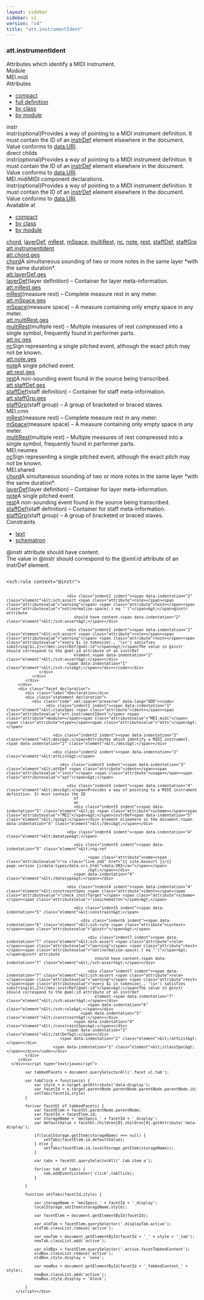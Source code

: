 ```yaml
---
layout: sidebar
sidebar: s1
version: "v4"
title: "att.instrumentIdent"
---
```

<div class="specPage">
   <div class="attClassSpec">
      <h3 id="att.instrumentIdent">att.instrumentIdent</h3>
      <div class="specs">
         <div class="desc">Attributes which identify a MIDI instrument.</div>
         <div class="facet module">
            <div class="label">Module</div>
            <div class="statement text">MEI.midi</div>
         </div>
         <div class="facet attributes" id="attributes">
            <div class="label">Attributes</div>
            <div class="statement classes list">
               <ul class="tab">
                  <li class="tab-item"><a data-display="compact" id="attributes_compact_tab" href="#attributes" class="displayTab active">compact</a></li>
                  <li class="tab-item"><a data-display="full" id="attributes_full_tab" href="#attributes" class="displayTab">full definition</a></li>
                  <li class="tab-item"><a data-display="class" id="attributes_class_tab" href="#attributes" class="displayTab">by class</a></li>
                  <li class="tab-item"><a data-display="module" id="attributes_module_tab" href="#attributes" class="displayTab">by module</a></li>
               </ul>
               <div id="attributes_tabbedContent_compact" class="facetTabbedContent compact active"><span class="ident attribute" title="instrDef Provides a way of pointing to a MIDI instrument definition. It must contain the ID of an element elsewhere in the document.">instr</span></div>
               <div id="attributes_tabbedContent_full" class="facetTabbedContent full">
                  <div class="attributeDef def" data-module="MEI.midi"><span class="ident attribute" title="instrDef Provides a way of pointing to a MIDI instrument definition. It must contain the ID of an element elsewhere in the document.">instr</span><span class="attributeUsage">(optional)</span><span class="attributeDesc desc">Provides a way of pointing to a MIDI instrument definition. It must contain the ID
                        of
                        an <a class="link_odd_elementSpec" href="{{ site.baseurl }}/{{ page.version }}/elements/instrdef.html">instrDef</a> element elsewhere in the document.</span><span class="attributeValues">
                        Value conforms to <a class="link_odd_classSpec" href="{{ site.baseurl }}/{{ page.version }}/data-types/data.uri.html">data.URI</a>.
                        </span></div>
               </div>
               <div id="attributes_tabbedContent_class" class="facetTabbedContent class">
                  <div class="classBox direct" title="direct childs">
                     <div class="classHeading"><label class="classLabel">direct childs</label><span class="classDesc"></span></div>
                     <div class="classContent">
                        <div class="attributeDef def" data-module="MEI.midi"><span class="ident attribute" title="instrDef Provides a way of pointing to a MIDI instrument definition. It must contain the ID of an element elsewhere in the document.">instr</span><span class="attributeUsage">(optional)</span><span class="attributeDesc desc">Provides a way of pointing to a MIDI instrument definition. It must contain the ID
                              of
                              an <a class="link_odd_elementSpec" href="{{ site.baseurl }}/{{ page.version }}/elements/instrdef.html">instrDef</a> element elsewhere in the document.</span><span class="attributeValues">
                              Value conforms to <a class="link_odd_classSpec" href="{{ site.baseurl }}/{{ page.version }}/data-types/data.uri.html">data.URI</a>.
                              </span></div>
                     </div>
                  </div>
               </div>
               <div id="attributes_tabbedContent_module" class="facetTabbedContent module">
                  <div class="classBox" title="MEI.midi">
                     <div class="classHeading"><label class="classLabel">MEI.midi</label><span class="classDesc">MIDI component declarations.</span></div>
                     <div class="classContent">
                        <div class="attributeDef def" data-module="MEI.midi"><span class="ident attribute" title="instrDef Provides a way of pointing to a MIDI instrument definition. It must contain the ID of an element elsewhere in the document.">instr</span><span class="attributeUsage">(optional)</span><span class="attributeDesc desc">Provides a way of pointing to a MIDI instrument definition. It must contain the ID
                              of
                              an <a class="link_odd_elementSpec" href="{{ site.baseurl }}/{{ page.version }}/elements/instrdef.html">instrDef</a> element elsewhere in the document.</span><span class="attributeValues">
                              Value conforms to <a class="link_odd_classSpec" href="{{ site.baseurl }}/{{ page.version }}/data-types/data.uri.html">data.URI</a>.
                              </span></div>
                     </div>
                  </div>
               </div>
            </div>
         </div>
         <div class="facet availableAt" id="availableAt">
            <div class="label">Available at</div>
            <div class="statement classes list">
               <ul class="tab">
                  <li class="tab-item"><a data-display="compact" id="availableAt_compact_tab" href="#availableAt" class="displayTab active">compact</a></li>
                  <li class="tab-item"><a data-display="class" id="availableAt_class_tab" href="#availableAt" class="displayTab">by class</a></li>
                  <li class="tab-item"><a data-display="module" id="availableAt_module_tab" href="#availableAt" class="displayTab">by module</a></li>
               </ul>
               <div id="availableAt_tabbedContent_compact" class="facetTabbedContent compact active"><span class="ident element" title="A simultaneous sounding of two or more notes in the same layer *with the same duration*."><a class="link_odd_elementSpec" href="{{ site.baseurl }}/{{ page.version }}/elements/chord.html">chord</a></span>, <span class="ident element" title="(layer definition) – Container for layer meta-information."><a class="link_odd_elementSpec" href="{{ site.baseurl }}/{{ page.version }}/elements/layerdef.html">layerDef</a></span>, <span class="ident element" title="(measure rest) – Complete measure rest in any meter."><a class="link_odd_elementSpec" href="{{ site.baseurl }}/{{ page.version }}/elements/mrest.html">mRest</a></span>, <span class="ident element" title="(measure space) – A measure containing only empty space in any meter."><a class="link_odd_elementSpec" href="{{ site.baseurl }}/{{ page.version }}/elements/mspace.html">mSpace</a></span>, <span class="ident element" title="(multiple rest) – Multiple measures of rest compressed into a single symbol, frequently found in performer parts."><a class="link_odd_elementSpec" href="{{ site.baseurl }}/{{ page.version }}/elements/multirest.html">multiRest</a></span>, <span class="ident element" title="Sign representing a single pitched event, although the exact pitch may not be known."><a class="link_odd_elementSpec" href="{{ site.baseurl }}/{{ page.version }}/elements/nc.html">nc</a></span>, <span class="ident element" title="A single pitched event."><a class="link_odd_elementSpec" href="{{ site.baseurl }}/{{ page.version }}/elements/note.html">note</a></span>, <span class="ident element" title="A non-sounding event found in the source being transcribed."><a class="link_odd_elementSpec" href="{{ site.baseurl }}/{{ page.version }}/elements/rest.html">rest</a></span>, <span class="ident element" title="(staff definition) – Container for staff meta-information."><a class="link_odd_elementSpec" href="{{ site.baseurl }}/{{ page.version }}/elements/staffdef.html">staffDef</a></span>, <span class="ident element" title="(staff group) – A group of bracketed or braced staves."><a class="link_odd_elementSpec" href="{{ site.baseurl }}/{{ page.version }}/elements/staffgrp.html">staffGrp</a></span></div>
               <div id="availableAt_tabbedContent_class" class="facetTabbedContent class">
                  <div class="classBox" title="att.instrumentIdent">
                     <div class="classHeading"><label class="classLabel"><a class="classLink" href="{{ site.baseurl }}/{{ page.version }}/attribute-classes/att.instrumentident.html">att.instrumentIdent</a></label><span class="classDesc"></span></div>
                     <div class="classContent">
                        <div class="classBox" title="att.chord.ges">
                           <div class="classHeading"><label class="classLabel"><a class="classLink" href="{{ site.baseurl }}/{{ page.version }}/attribute-classes/att.chord.ges.html">att.chord.ges</a></label><span class="classDesc"></span></div>
                           <div class="classContent">
                              <div class="elementRef" data-module="MEI.shared"><a class="link_odd_elementSpec" href="{{ site.baseurl }}/{{ page.version }}/elements/chord.html">chord</a><span class="elementDesc">A simultaneous sounding of two or more notes in the same layer *with the same
                                    duration*.</span></div>
                           </div>
                        </div>
                        <div class="classBox" title="att.layerDef.ges">
                           <div class="classHeading"><label class="classLabel"><a class="classLink" href="{{ site.baseurl }}/{{ page.version }}/attribute-classes/att.layerdef.ges.html">att.layerDef.ges</a></label><span class="classDesc"></span></div>
                           <div class="classContent">
                              <div class="elementRef" data-module="MEI.shared"><a class="link_odd_elementSpec" href="{{ site.baseurl }}/{{ page.version }}/elements/layerdef.html">layerDef</a><span class="elementDesc">(layer definition) – Container for layer meta-information.</span></div>
                           </div>
                        </div>
                        <div class="classBox" title="att.mRest.ges">
                           <div class="classHeading"><label class="classLabel"><a class="classLink" href="{{ site.baseurl }}/{{ page.version }}/attribute-classes/att.mrest.ges.html">att.mRest.ges</a></label><span class="classDesc"></span></div>
                           <div class="classContent">
                              <div class="elementRef" data-module="MEI.cmn"><a class="link_odd_elementSpec" href="{{ site.baseurl }}/{{ page.version }}/elements/mrest.html">mRest</a><span class="elementDesc">(measure rest) – Complete measure rest in any meter.  </span></div>
                           </div>
                        </div>
                        <div class="classBox" title="att.mSpace.ges">
                           <div class="classHeading"><label class="classLabel"><a class="classLink" href="{{ site.baseurl }}/{{ page.version }}/attribute-classes/att.mspace.ges.html">att.mSpace.ges</a></label><span class="classDesc"></span></div>
                           <div class="classContent">
                              <div class="elementRef" data-module="MEI.cmn"><a class="link_odd_elementSpec" href="{{ site.baseurl }}/{{ page.version }}/elements/mspace.html">mSpace</a><span class="elementDesc">(measure space) – A measure containing only empty space in any meter.</span></div>
                           </div>
                        </div>
                        <div class="classBox" title="att.multiRest.ges">
                           <div class="classHeading"><label class="classLabel"><a class="classLink" href="{{ site.baseurl }}/{{ page.version }}/attribute-classes/att.multirest.ges.html">att.multiRest.ges</a></label><span class="classDesc"></span></div>
                           <div class="classContent">
                              <div class="elementRef" data-module="MEI.cmn"><a class="link_odd_elementSpec" href="{{ site.baseurl }}/{{ page.version }}/elements/multirest.html">multiRest</a><span class="elementDesc">(multiple rest) – Multiple measures of rest compressed into a single symbol, frequently
                                    found in performer parts.</span></div>
                           </div>
                        </div>
                        <div class="classBox" title="att.nc.ges">
                           <div class="classHeading"><label class="classLabel"><a class="classLink" href="{{ site.baseurl }}/{{ page.version }}/attribute-classes/att.nc.ges.html">att.nc.ges</a></label><span class="classDesc"></span></div>
                           <div class="classContent">
                              <div class="elementRef" data-module="MEI.neumes"><a class="link_odd_elementSpec" href="{{ site.baseurl }}/{{ page.version }}/elements/nc.html">nc</a><span class="elementDesc">Sign representing a single pitched event, although the exact pitch may not be
                                    known.</span></div>
                           </div>
                        </div>
                        <div class="classBox" title="att.note.ges">
                           <div class="classHeading"><label class="classLabel"><a class="classLink" href="{{ site.baseurl }}/{{ page.version }}/attribute-classes/att.note.ges.html">att.note.ges</a></label><span class="classDesc"></span></div>
                           <div class="classContent">
                              <div class="elementRef" data-module="MEI.shared"><a class="link_odd_elementSpec" href="{{ site.baseurl }}/{{ page.version }}/elements/note.html">note</a><span class="elementDesc">A single pitched event.  </span></div>
                           </div>
                        </div>
                        <div class="classBox" title="att.rest.ges">
                           <div class="classHeading"><label class="classLabel"><a class="classLink" href="{{ site.baseurl }}/{{ page.version }}/attribute-classes/att.rest.ges.html">att.rest.ges</a></label><span class="classDesc"></span></div>
                           <div class="classContent">
                              <div class="elementRef" data-module="MEI.shared"><a class="link_odd_elementSpec" href="{{ site.baseurl }}/{{ page.version }}/elements/rest.html">rest</a><span class="elementDesc">A non-sounding event found in the source being transcribed.</span></div>
                           </div>
                        </div>
                        <div class="classBox" title="att.staffDef.ges">
                           <div class="classHeading"><label class="classLabel"><a class="classLink" href="{{ site.baseurl }}/{{ page.version }}/attribute-classes/att.staffdef.ges.html">att.staffDef.ges</a></label><span class="classDesc"></span></div>
                           <div class="classContent">
                              <div class="elementRef" data-module="MEI.shared"><a class="link_odd_elementSpec" href="{{ site.baseurl }}/{{ page.version }}/elements/staffdef.html">staffDef</a><span class="elementDesc">(staff definition) – Container for staff meta-information.</span></div>
                           </div>
                        </div>
                        <div class="classBox" title="att.staffGrp.ges">
                           <div class="classHeading"><label class="classLabel"><a class="classLink" href="{{ site.baseurl }}/{{ page.version }}/attribute-classes/att.staffgrp.ges.html">att.staffGrp.ges</a></label><span class="classDesc"></span></div>
                           <div class="classContent">
                              <div class="elementRef" data-module="MEI.shared"><a class="link_odd_elementSpec" href="{{ site.baseurl }}/{{ page.version }}/elements/staffgrp.html">staffGrp</a><span class="elementDesc">(staff group) – A group of bracketed or braced staves.</span></div>
                           </div>
                        </div>
                     </div>
                  </div>
               </div>
               <div id="availableAt_tabbedContent_module" class="facetTabbedContent module">
                  <div class="classBox" title="MEI.cmn">
                     <div class="classHeading"><label class="classLabel">MEI.cmn</label><span class="classDesc"></span></div>
                     <div class="classContent">
                        <div class="elementRef" data-module="MEI.cmn"><a class="link_odd_elementSpec" href="{{ site.baseurl }}/{{ page.version }}/elements/mrest.html">mRest</a><span class="elementDesc">(measure rest) – Complete measure rest in any meter.  </span></div>
                        <div class="elementRef" data-module="MEI.cmn"><a class="link_odd_elementSpec" href="{{ site.baseurl }}/{{ page.version }}/elements/mspace.html">mSpace</a><span class="elementDesc">(measure space) – A measure containing only empty space in any meter.</span></div>
                        <div class="elementRef" data-module="MEI.cmn"><a class="link_odd_elementSpec" href="{{ site.baseurl }}/{{ page.version }}/elements/multirest.html">multiRest</a><span class="elementDesc">(multiple rest) – Multiple measures of rest compressed into a single symbol, frequently
                              found in performer parts.</span></div>
                     </div>
                  </div>
                  <div class="classBox" title="MEI.neumes">
                     <div class="classHeading"><label class="classLabel">MEI.neumes</label><span class="classDesc"></span></div>
                     <div class="classContent">
                        <div class="elementRef" data-module="MEI.neumes"><a class="link_odd_elementSpec" href="{{ site.baseurl }}/{{ page.version }}/elements/nc.html">nc</a><span class="elementDesc">Sign representing a single pitched event, although the exact pitch may not be
                              known.</span></div>
                     </div>
                  </div>
                  <div class="classBox" title="MEI.shared">
                     <div class="classHeading"><label class="classLabel">MEI.shared</label><span class="classDesc"></span></div>
                     <div class="classContent">
                        <div class="elementRef" data-module="MEI.shared"><a class="link_odd_elementSpec" href="{{ site.baseurl }}/{{ page.version }}/elements/chord.html">chord</a><span class="elementDesc">A simultaneous sounding of two or more notes in the same layer *with the same
                              duration*.</span></div>
                        <div class="elementRef" data-module="MEI.shared"><a class="link_odd_elementSpec" href="{{ site.baseurl }}/{{ page.version }}/elements/layerdef.html">layerDef</a><span class="elementDesc">(layer definition) – Container for layer meta-information.</span></div>
                        <div class="elementRef" data-module="MEI.shared"><a class="link_odd_elementSpec" href="{{ site.baseurl }}/{{ page.version }}/elements/note.html">note</a><span class="elementDesc">A single pitched event.  </span></div>
                        <div class="elementRef" data-module="MEI.shared"><a class="link_odd_elementSpec" href="{{ site.baseurl }}/{{ page.version }}/elements/rest.html">rest</a><span class="elementDesc">A non-sounding event found in the source being transcribed.</span></div>
                        <div class="elementRef" data-module="MEI.shared"><a class="link_odd_elementSpec" href="{{ site.baseurl }}/{{ page.version }}/elements/staffdef.html">staffDef</a><span class="elementDesc">(staff definition) – Container for staff meta-information.</span></div>
                        <div class="elementRef" data-module="MEI.shared"><a class="link_odd_elementSpec" href="{{ site.baseurl }}/{{ page.version }}/elements/staffgrp.html">staffGrp</a><span class="elementDesc">(staff group) – A group of bracketed or braced staves.</span></div>
                     </div>
                  </div>
               </div>
            </div>
         </div>
         <div class="facet constraints" id="constraints">
            <div class="label">Constraints</div>
            <div class="statement classes list">
               <ul class="tab">
                  <li class="tab-item"><a data-display="text" id="constraints_text_tab" href="#constraints" class="displayTab active">text</a></li>
                  <li class="tab-item"><a data-display="schematron" id="constraints_schematron_tab" href="#constraints" class="displayTab">schematron</a></li>
               </ul>
               <div id="constraints_tabbedContent_text" class="facetTabbedContent text active">
                  <div class="constraint">
                     <div class="schematronText">@instr attribute should have content.</div>
                     <div class="schematronText">The value in @instr should correspond to the @xml:id attribute of an instrDef element.</div>
                  </div>
               </div>
               <div id="constraints_tabbedContent_schematron" class="facetTabbedContent schematron">
                  <div class="constraint">
                     <div class="code" xml:space="preserve" data-lang="Schematron"><code>
                           <div class="indent1 indent"><span data-indentation="1" class="element">&lt;sch:rule <span class="attribute">context=</span><span class="attributevalue">"@instr"</span>&gt;</span>
                              
                              <div class="indent2 indent"><span data-indentation="2" class="element">&lt;sch:assert <span class="attribute">role=</span><span class="attributevalue">"warning"</span> <span class="attribute">test=</span><span class="attributevalue">"not(normalize-space(.) eq '')"</span>&gt;</span>@instr attribute
                                 should have content.<span data-indentation="2" class="element">&lt;/sch:assert&gt;</span></div>
                              
                              <div class="indent2 indent"><span data-indentation="2" class="element">&lt;sch:assert <span class="attribute">role=</span><span class="attributevalue">"warning"</span> <span class="attribute">test=</span><span class="attributevalue">"every $i in tokenize(., '\s+') satisfies substring($i,2)=//mei:instrDef/@xml:id"</span>&gt;</span>The value in @instr should correspond to the @xml:id attribute of an instrDef
                                 element.<span data-indentation="2" class="element">&lt;/sch:assert&gt;</span></div>
                              <span data-indentation="1" class="element">&lt;/sch:rule&gt;</span></div></code></div>
                  </div>
               </div>
            </div>
         </div>
         <div class="facet declaration">
            <div class="label">Declaration</div>
            <div class="statement declaration">
               <div class="code" xml:space="preserve" data-lang="ODD"><code>
                     <div class="indent1 indent"><span data-indentation="1" class="element">&lt;classSpec <span class="attribute">ident=</span><span class="attributevalue">"att.instrumentIdent"</span> <span class="attribute">module=</span><span class="attributevalue">"MEI.midi"</span> <span class="attribute">type=</span><span class="attributevalue">"atts"</span>&gt;</span>
                        
                        <div class="indent2 indent"><span data-indentation="2" class="element">&lt;desc&gt;</span>Attributes which identify a MIDI instrument.<span data-indentation="2" class="element">&lt;/desc&gt;</span></div>
                        
                        <div class="indent2 indent"><span data-indentation="2" class="element">&lt;attList&gt;</span>
                           
                           <div class="indent3 indent"><span data-indentation="3" class="element">&lt;attDef <span class="attribute">ident=</span><span class="attributevalue">"instr"</span> <span class="attribute">usage=</span><span class="attributevalue">"opt"</span>&gt;</span>
                              
                              <div class="indent4 indent"><span data-indentation="4" class="element">&lt;desc&gt;</span>Provides a way of pointing to a MIDI instrument definition. It must contain the ID
                                 of
                                 an 
                                 <div class="indent5 indent"><span data-indentation="5" class="element">&lt;gi <span class="attribute">scheme=</span><span class="attributevalue">"MEI"</span>&gt;</span>instrDef<span data-indentation="5" class="element">&lt;/gi&gt;</span></div> element elsewhere in the document.<span data-indentation="4" class="element">&lt;/desc&gt;</span></div>
                              
                              <div class="indent4 indent"><span data-indentation="4" class="element">&lt;datatype&gt;</span>
                                 
                                 <div class="indent5 indent"><span data-indentation="5" class="element">&lt;rng:ref
                                       
                                       <span class="attribute">name=<span class="attributevalue">"<a class="link_odd" href="{{ site.baseurl }}/{{ page.version }}/data-types/data.uri.html">data.URI</a>"</span></span>
                                       /&gt;</span></div>
                                 <span data-indentation="4" class="element">&lt;/datatype&gt;</span></div>
                              
                              <div class="indent4 indent"><span data-indentation="4" class="element">&lt;constraintSpec <span class="attribute">ident=</span><span class="attributevalue">"check_instrTarget"</span> <span class="attribute">scheme=</span><span class="attributevalue">"isoschematron"</span>&gt;</span>
                                 
                                 <div class="indent5 indent"><span data-indentation="5" class="element">&lt;constraint&gt;</span>
                                    
                                    <div class="indent6 indent"><span data-indentation="6" class="element">&lt;sch:rule <span class="attribute">context=</span><span class="attributevalue">"@instr"</span>&gt;</span>
                                       
                                       <div class="indent7 indent"><span data-indentation="7" class="element">&lt;sch:assert <span class="attribute">role=</span><span class="attributevalue">"warning"</span> <span class="attribute">test=</span><span class="attributevalue">"not(normalize-space(.) eq '')"</span>&gt;</span>@instr attribute
                                          should have content.<span data-indentation="7" class="element">&lt;/sch:assert&gt;</span></div>
                                       
                                       <div class="indent7 indent"><span data-indentation="7" class="element">&lt;sch:assert <span class="attribute">role=</span><span class="attributevalue">"warning"</span> <span class="attribute">test=</span><span class="attributevalue">"every $i in tokenize(., '\s+') satisfies substring($i,2)=//mei:instrDef/@xml:id"</span>&gt;</span>The value in @instr should correspond to the @xml:id attribute of an instrDef
                                          element.<span data-indentation="7" class="element">&lt;/sch:assert&gt;</span></div>
                                       <span data-indentation="6" class="element">&lt;/sch:rule&gt;</span></div>
                                    <span data-indentation="5" class="element">&lt;/constraint&gt;</span></div>
                                 <span data-indentation="4" class="element">&lt;/constraintSpec&gt;</span></div>
                              <span data-indentation="3" class="element">&lt;/attDef&gt;</span></div>
                           <span data-indentation="2" class="element">&lt;/attList&gt;</span></div>
                        <span data-indentation="1" class="element">&lt;/classSpec&gt;</span></div></code></div>
            </div>
         </div>
      </div><script type="text/javascript">
            
            var tabbedFacets = document.querySelectorAll('.facet ul.tab');
            
            var tabClick = function(e) {
                var style = e.target.getAttribute('data-display');
                var facetId = e.target.parentNode.parentNode.parentNode.parentNode.id;
                setTabs(facetId,style)
            }
            
            for(var facetUl of tabbedFacets) {
                var facetElem = facetUl.parentNode.parentNode;
                var facetId = facetElem.id;
                var storageName = 'meiSpecs_' + facetId + '_display';
                var defaultValue = facetUl.children[0].children[0].getAttribute('data-display');
                
                if(localStorage.getItem(storageName) === null) {
                    setTabs(facetElem.id,defaultValue);
                } else {
                    setTabs(facetElem.id,localStorage.getItem(storageName));
                }
                
                var tabs = facetUl.querySelectorAll('.tab-item a');
                
                for(var tab of tabs) {
                    tab.addEventListener('click',tabClick);
                }
                
            }
            
            function setTabs(facetId,style) {
                
                var storageName = 'meiSpecs_' + facetId + '_display';
                localStorage.setItem(storageName,style);
                
                var facetElem = document.getElementById(facetId);
                
                var oldTab = facetElem.querySelector('.displayTab.active');
                oldTab.classList.remove('active');
                
                var newTab = document.getElementById(facetId + '_' + style + '_tab');
                newTab.classList.add('active');
                
                var oldBox = facetElem.querySelector('.active.facetTabbedContent');
                oldBox.classList.remove('active');
                oldBox.style.display = 'none';
                
                var newBox = document.getElementById(facetId + '_tabbedContent_' + style);
                newBox.classList.add('active');
                newBox.style.display = 'block';
                
            }
        </script></div>
</div>